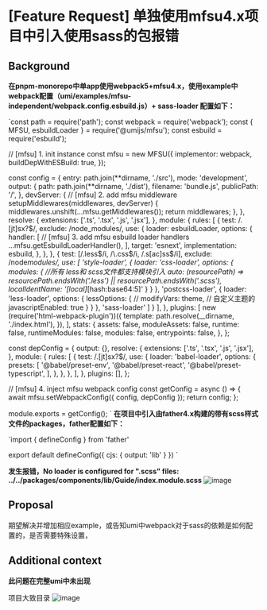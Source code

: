 # [Feature Request] 单独使用mfsu4.x项目中引入使用sass的包报错

## Background

**在pnpm-monorepo中单app使用webpack5+mfsu4.x，使用example中webpack配置（umi/examples/mfsu-independent/webpack.config.esbuild.js）+ sass-loader 配置如下：**

`const path = require('path');
const webpack = require('webpack');
const { MFSU, esbuildLoader } = require('@umijs/mfsu');
const esbuild = require('esbuild');

// [mfsu] 1. init instance
const mfsu = new MFSU({
implementor: webpack,
buildDepWithESBuild: true,
});

const config = {
entry: path.join(**dirname, './src'),
mode: 'development',
output: {
path: path.join(**dirname, './dist'),
filename: 'bundle.js',
publicPath: '/',
},
devServer: {
// [mfsu] 2. add mfsu middleware
setupMiddlewares(middlewares, devServer) {
middlewares.unshift(...mfsu.getMiddlewares());
return middlewares;
},
},
resolve: {
extensions: ['.ts', '.tsx', '.js', '.jsx'],
},
module: {
rules: [
{
test: /\.[jt]sx?$/,
        exclude: /node_modules/,
        use: {
          loader: esbuildLoader,
          options: {
            handler: [
              // [mfsu] 3. add mfsu esbuild loader handlers
              ...mfsu.getEsbuildLoaderHandler(),
            ],
            target: 'esnext',
            implementation: esbuild,
          },
        },
      },
      {
        test: [/\.less$/i, /\.css$/i, /\.s[ac]ss$/i],
exclude: /node*modules/,
use: [
'style-loader',
{
loader: 'css-loader',
options: {
modules: {
//所有 less和 scss文件都支持模块引入
auto: (resourcePath) =>
resourcePath.endsWith('.less') || resourcePath.endsWith('.scss'),
localIdentName: '[local]*[hash:base64:5]'
}
}
},
'postcss-loader',
{
loader: 'less-loader',
options: {
lessOptions: {
// modifyVars: theme, // 自定义主题的
javascriptEnabled: true
}
}
},
'sass-loader'
]
}
],
},
plugins: [
new (require('html-webpack-plugin'))({
template: path.resolve(__dirname, './index.html'),
}),
],
stats: {
assets: false,
moduleAssets: false,
runtime: false,
runtimeModules: false,
modules: false,
entrypoints: false,
},
};

const depConfig = {
output: {},
resolve: {
extensions: ['.ts', '.tsx', '.js', '.jsx'],
},
module: {
rules: [
{
test: /\.[jt]sx?$/,
use: {
loader: 'babel-loader',
options: {
presets: [
'@babel/preset-env',
'@babel/preset-react',
'@babel/preset-typescript',
],
},
},
},
],
},
plugins: [],
};

// [mfsu] 4. inject mfsu webpack config
const getConfig = async () => {
await mfsu.setWebpackConfig({ config, depConfig });
return config;
};

module.exports = getConfig();
`
**在项目中引入由father4.x构建的带有scss样式文件的packages，father配置如下：**

`import { defineConfig } from 'father'

export default defineConfig({
cjs: {
output: 'lib'
}
})
`

**发生报错，No loader is configured for ".scss" files: ../../packages/components/lib/Guide/index.module.scss**
![image](https://user-images.githubusercontent.com/45332158/218034823-e2201e4a-14c2-4590-ac1c-b1b800ab3a40.png)

## Proposal

期望解决并增加相应example，或告知umi中webpack对于sass的依赖是如何配置的，是否需要特殊设置，

## Additional context

**此问题在完整umi中未出现**

项目大致目录
![image](https://user-images.githubusercontent.com/45332158/218035521-3bc89994-156c-4b45-9f08-72b1e09a565b.png)
